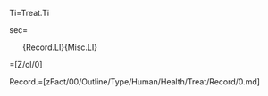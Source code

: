 Ti=Treat.Ti

sec=<ol>{Record.LI}{Misc.LI}</ol>

=[Z/ol/0]

Record.=[zFact/00/Outline/Type/Human/Health/Treat/Record/0.md]
